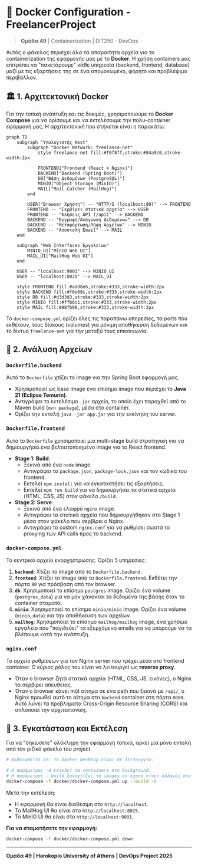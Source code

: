 # 🐳 Docker Configuration - FreelancerProject

> **Ομάδα 49** | Containerization | DIT250 - DevOps

Αυτός ο φάκελος περιέχει όλα τα απαραίτητα αρχεία για το containerization της εφαρμογής μας με το **Docker**. Η χρήση containers μας επιτρέπει να "πακετάρουμε" κάθε υπηρεσία (backend, frontend, database) μαζί με τις εξαρτήσεις της σε ένα απομονωμένο, φορητό και προβλέψιμο περιβάλλον.

## 🏛️ 1. Αρχιτεκτονική Docker

Για την τοπική ανάπτυξη και τις δοκιμές, χρησιμοποιούμε το **Docker Compose** για να ορίσουμε και να εκτελέσουμε την πολυ-container εφαρμογή μας. Η αρχιτεκτονική που στήνεται είναι η παρακάτω:

```mermaid
graph TD
    subgraph "Υπολογιστής Host"
        subgraph "Docker Network: freelance-net"
            style freelance-net fill:#f0f8ff,stroke:#84a9c0,stroke-width:2px

            FRONTEND["Frontend (React + Nginx)"]
            BACKEND["Backend (Spring Boot)"]
            DB["Βάση Δεδομένων (PostgreSQL)"]
            MINIO["Object Storage (MinIO)"]
            MAIL["Mail Catcher (MailHog)"]
        end
        
        USER["Browser Χρήστη"] -- "HTTP/S (localhost:80)" --> FRONTEND
        FRONTEND -- "Σερβίρει στατικά αρχεία" --> USER
        FRONTEND -- "Κλήσεις API (/api)" --> BACKEND
        BACKEND -- "Εγγραφή/Ανάγνωση Δεδομένων" --> DB
        BACKEND -- "Μεταφόρτωση/Λήψη Αρχείων" --> MINIO
        BACKEND -- "Αποστολή Email" --> MAIL
    end

    subgraph "Web Interfaces Εργαλείων"
        MINIO_UI["MinIO Web UI"]
        MAIL_UI["MailHog Web UI"]
    end
    
    USER -- "localhost:9001" --> MINIO_UI
    USER -- "localhost:8025" --> MAIL_UI

    style FRONTEND fill:#add8e6,stroke:#333,stroke-width:2px
    style BACKEND fill:#f0e68c,stroke:#333,stroke-width:2px
    style DB fill:#d3d3d3,stroke:#333,stroke-width:2px
    style MINIO fill:#ffb6c1,stroke:#333,stroke-width:2px
    style MAIL fill:#98fb98,stroke:#333,stroke-width:2px
```
Το `docker-compose.yml` ορίζει όλες τις παραπάνω υπηρεσίες, τα ports που εκθέτουν, τους δίσκους (volumes) για μόνιμη αποθήκευση δεδομένων και το δίκτυο `freelance-net` για την μεταξύ τους επικοινωνία.

## 📄 2. Ανάλυση Αρχείων

### `Dockerfile.backend`
Αυτό το `Dockerfile` χτίζει το image για την Spring Boot εφαρμογή μας.
-   Χρησιμοποιεί ως base image ένα επίσημο image που περιέχει το **Java 21 (Eclipse Temurin)**.
-   Αντιγράφει το εκτελέσιμο `.jar` αρχείο, το οποίο έχει παραχθεί από το Maven build (`mvn package`), μέσα στο container.
-   Ορίζει την εντολή `java -jar app.jar` για την εκκίνηση του server.

### `Dockerfile.frontend`
Αυτό το `Dockerfile` χρησιμοποιεί μια multi-stage build στρατηγική για να δημιουργήσει ένα βελτιστοποιημένο image για το React frontend.
-   **Stage 1: Build**:
    -   Ξεκινά από ένα `node` image.
    -   Αντιγράφει τα `package.json`, `package-lock.json` και τον κώδικα του frontend.
    -   Εκτελεί `npm install` για να εγκαταστήσει τις εξαρτήσεις.
    -   Εκτελεί `npm run build` για να δημιουργήσει τα στατικά αρχεία (HTML, CSS, JS) στον φάκελο `/build`.
-   **Stage 2: Serve**:
    -   Ξεκινά από ένα ελαφρύ `nginx` image.
    -   Αντιγράφει τα στατικά αρχεία που δημιουργήθηκαν στο Stage 1 μέσα στον φάκελο που σερβίρει ο Nginx.
    -   Αντιγράφει το custom `nginx.conf` για να ρυθμίσει σωστά το proxying των API calls προς το backend.

### `docker-compose.yml`
Το κεντρικό αρχείο ενορχήστρωσης. Ορίζει 5 υπηρεσίες:
1.  **`backend`**: Χτίζει το image από το `Dockerfile.backend`.
2.  **`frontend`**: Χτίζει το image από το `Dockerfile.frontend`. Εκθέτει την πόρτα `80` για πρόσβαση από τον browser.
3.  **`db`**: Χρησιμοποιεί το επίσημο `postgres` image. Ορίζει ένα volume (`postgres_data`) για να μην χάνονται τα δεδομένα της βάσης όταν το container σταματά.
4.  **`minio`**: Χρησιμοποιεί το επίσημο `minio/minio` image. Ορίζει ένα volume (`minio_data`) για την αποθήκευση των αρχείων.
5.  **`mailhog`**: Χρησιμοποιεί το επίσημο `mailhog/mailhog` image, ένα χρήσιμο εργαλείο που "παγιδεύει" τα εξερχόμενα emails για να μπορούμε να τα βλέπουμε κατά την ανάπτυξη.

### `nginx.conf`
Το αρχείο ρυθμίσεων για τον Nginx server που τρέχει μέσα στο frontend container. Ο κύριος ρόλος του είναι να λειτουργεί ως **reverse proxy**.
-   Όταν ο browser ζητά στατικά αρχεία (HTML, CSS, JS, εικόνες), ο Nginx τα σερβίρει απευθείας.
-   Όταν ο browser κάνει một αίτημα σε ένα path που ξεκινά με `/api/`, ο Nginx προωθεί αυτό το αίτημα στο `backend` container στη πόρτα `8080`. Αυτό λύνει τα προβλήματα Cross-Origin Resource Sharing (CORS) και απλοποιεί την αρχιτεκτονική.

## 🚀 3. Εγκατάσταση και Εκτέλεση

Για να "σηκώσετε" ολόκληρη την εφαρμογή τοπικά, αρκεί μία μόνο εντολή από τον ριζικό φάκελο του project.

```bash
# Βεβαιωθείτε ότι το Docker Desktop είναι σε λειτουργία.

# Η παράμετρος -d εκτελεί τα containers στο background.
# Η παράμετρος --build ξαναχτίζει τα images αν έχουν γίνει αλλαγές στα Dockerfiles.
docker-compose -f docker/docker-compose.yml up --build -d
```

Μετά την εκτέλεση:
-   Η εφαρμογή θα είναι διαθέσιμη στο `http://localhost`.
-   Το MailHog UI θα είναι στο `http://localhost:8025`.
-   Το MinIO UI θα είναι στο `http://localhost:9001`.

**Για να σταματήσετε την εφαρμογή:**
```bash
docker-compose -f docker/docker-compose.yml down
```

---
**Ομάδα 49 | Harokopio University of Athens | DevOps Project 2025** 